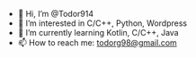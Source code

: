 - 👋 Hi, I’m @Todor914
- 👀 I’m interested in C/C++, Python, Wordpress
- 🌱 I’m currently learning Kotlin, C/C++, Java
- 📫 How to reach me: todorg98@gmail.com

<!---
Todor914/Todor914 is a ✨ special ✨ repository because its `README.md` (this file) appears on your GitHub profile.
You can click the Preview link to take a look at your changes.
--->
